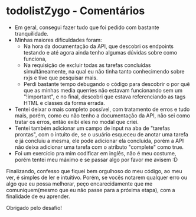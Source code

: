 # todolistZygo - Comentários

 - Em geral, consegui fazer tudo que foi pedido com bastante tranquilidade. 
 - Minhas maiores dificuldades foram:
    - Na hora da documentação da API, que descobri os endpoints testando e até agora ainda tenho algumas dúvidas sobre como funciona,
    - Na requisição de excluir todas as tarefas concluídas simultâneamente, na qual eu não tinha tanto conhecimendo sobre rxjs e tive que pesquisar mais.
    - Perdi bastante tempo debugando o código para descobrir o por quê que as minhas media querries não estavam funcionando sem um "!important", e no final, descobri que estava referenciando as tags HTML e classes da forma errada.
 - Tentei deixar o mais completo possível, com tratamento de erros e tudo mais, porém, como eu não tenho a documentação da API, não sei como tratar os erros, então exibi eles no modal que criei.
 - Tentei também adicionar um campo de input na aba de "tarefas prontas", com o intuito de, se o usuário esqueceu de anotar uma tarefa e já concluiu a mesma, ele pode adicionar ela concluída, porém a API não deixa adicionar uma tarefa com o atributo "complete" como true.
 - Foi um exercício pra mim codificar em inglês, não é meu costume, porém tentei meu máximo e se passar algo por favor me avisem :D


 Finalizando, confesso que fiquei bem orgulhoso do meu código, ao meu ver, é simples de ler e intuitivo. Porém, se vocês notarem qualquer erro ou algo que eu possa melhorar, peço encarecidamente que me comuniquem(mesmo que eu não passe para a próxima etapa), com a finalidade de eu aprender. 

 Obrigado pelo desafio!